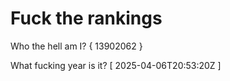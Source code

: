 # Fuck the rankings

Who the hell am I?
{ 13902062 }

What fucking year is it?
[ 2025-04-06T20:53:20Z ]
